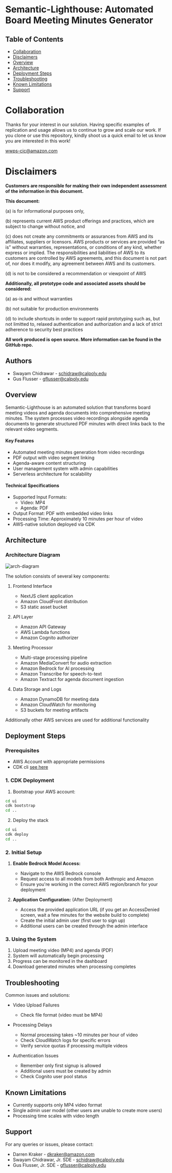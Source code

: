   # Semantic-Lighthouse: Automated Board Meeting Minutes Generator

## Table of Contents

- [Collaboration](#collaboration)
- [Disclaimers](#disclaimers)
- [Overview](#overview)
- [Architecture](#architecture)
- [Deployment Steps](#deployment-steps)
- [Troubleshooting](#troubleshooting)
- [Known Limitations](#known-limitations)
- [Support](#support)

# Collaboration

Thanks for your interest in our solution. Having specific examples of replication and usage allows us to continue to grow and scale our work. If you clone or use this repository, kindly shoot us a quick email to let us know you are interested in this work!

<wwps-cic@amazon.com>

# Disclaimers

**Customers are responsible for making their own independent assessment of the information in this document.**

**This document:**

(a) is for informational purposes only,

(b) represents current AWS product offerings and practices, which are subject to change without notice, and

(c) does not create any commitments or assurances from AWS and its affiliates, suppliers or licensors. AWS products or services are provided “as is” without warranties, representations, or conditions of any kind, whether express or implied. The responsibilities and liabilities of AWS to its customers are controlled by AWS agreements, and this document is not part of, nor does it modify, any agreement between AWS and its customers.

(d) is not to be considered a recommendation or viewpoint of AWS

**Additionally, all prototype code and associated assets should be considered:**

(a) as-is and without warranties

(b) not suitable for production environments

(d) to include shortcuts in order to support rapid prototyping such as, but not limitted to, relaxed authentication and authorization and a lack of strict adherence to security best practices

**All work produced is open source. More information can be found in the GitHub repo.**

## Authors

- Swayam Chidrawar - <schidraw@calpoly.edu>
- Gus Flusser - <gflusser@calpoly.edu>

## Overview

Semantic-Lighthouse is an automated solution that transforms board meeting videos and agenda documents into comprehensive meeting minutes. The system processes video recordings alongside agenda documents to generate structured PDF minutes with direct links back to the relevant video segments.

#### Key Features

- Automated meeting minutes generation from video recordings
- PDF output with video segment linking
- Agenda-aware content structuring
- User management system with admin capabilities
- Serverless architecture for scalability

#### Technical Specifications

- Supported Input Formats:
  - Video: MP4
  - Agenda: PDF
- Output Format: PDF with embedded video links
- Processing Time: Approximately 10 minutes per hour of video
- AWS-native solution deployed via CDK

## Architecture

### Architecture Diagram

![arch-diagram](semantic-lighthouse-v1-light.drawio.svg)

The solution consists of several key components:

1. Frontend Interface

   - NextJS client application
   - Amazon CloudFront distribution
   - S3 static asset bucket

2. API Layer

   - Amazon API Gateway
   - AWS Lambda functions
   - Amazon Cognito authorizer

3. Meeting Processor

   - Multi-stage processing pipeline
   - Amazon MediaConvert for audio extraction
   - Amazon Bedrock for AI processing
   - Amazon Transcribe for speech-to-text
   - Amazon Textract for agenda document ingestion

4. Data Storage and Logs

   - Amazon DynamoDB for meeting data
   - Amazon CloudWatch for monitoring
   - S3 buckets for meeting artifacts

Additionally other AWS services are used for additional functionality

## Deployment Steps

### Prerequisites

- AWS Account with appropriate permissions
- CDK cli [see here](https://docs.aws.amazon.com/cdk/v2/guide/cli.html)

### 1. CDK Deployment

1. Bootstrap your AWS account:

```bash
cd ui
cdk bootstrap
cd ..
```

2. Deploy the stack

```bash
cd ui
cdk deploy
cd ..
```

### 2. Initial Setup

1. **Enable Bedrock Model Access:**
   - Navigate to the AWS Bedrock console
   - Request access to all models from both Anthropic and Amazon
   - Ensure you're working in the correct AWS region/branch for your deployment

2. **Application Configuration:** (After Deployment)
   - Access the provided application URL (if you get an AccessDenied screen, wait a few minutes for the website build to complete)
   - Create the initial admin user (first user to sign up)
   - Additional users can be created through the admin interface

### 3. Using the System

1. Upload meeting video (MP4) and agenda (PDF)
2. System will automatically begin processing
3. Progress can be monitored in the dashboard
4. Download generated minutes when processing completes

## Troubleshooting

Common issues and solutions:

- Video Upload Failures

  - Check file format (video must be MP4)

- Processing Delays

  - Normal processing takes ~10 minutes per hour of video
  - Check CloudWatch logs for specific errors
  - Verify service quotas if processing multiple videos

- Authentication Issues
  - Remember only first signup is allowed
  - Additional users must be created by admin
  - Check Cognito user pool status

## Known Limitations

- Currently supports only MP4 video format
- Single admin user model (other users are unable to create more users)
- Processing time scales with video length

## Support

For any queries or issues, please contact:

- Darren Kraker - <dkraker@amazon.com>
- Swayam Chidrawar, Jr. SDE - <schidraw@calpoly.edu>
- Gus Flusser, Jr. SDE - <gflusser@calpoly.edu>
